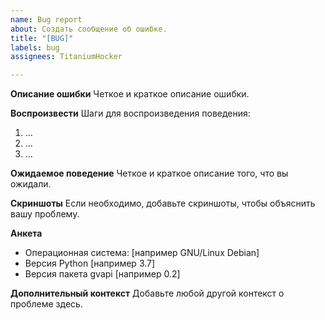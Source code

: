 ```yaml
---
name: Bug report
about: Создать сообщение об ошибке.
title: "[BUG]"
labels: bug
assignees: TitaniumHocker

---
```


**Описание ошибки**
Четкое и краткое описание ошибки.

**Воспроизвести**
Шаги для воспроизведения поведения:
1. ...
2. ...
3. ...

**Ожидаемое поведение**
Четкое и краткое описание того, что вы ожидали.

**Скриншоты**
Если необходимо, добавьте скриншоты, чтобы объяснить вашу проблему.

**Анкета**
 - Операционная система: [например GNU/Linux Debian]
 - Версия Python [например 3.7]
 - Версия пакета gvapi [например 0.2]

**Дополнительный контекст**
Добавьте любой другой контекст о проблеме здесь.
